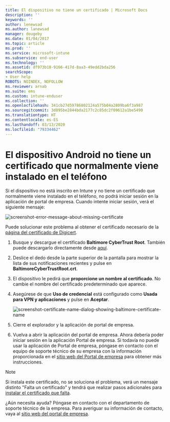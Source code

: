 ```yaml
---
title: El dispositivo no tiene un certificado | Microsoft Docs
description: ''
keywords: ''
author: lenewsad
ms.author: lanewsad
manager: dougeby
ms.date: 01/04/2017
ms.topic: article
ms.prod: ''
ms.service: microsoft-intune
ms.subservice: end-user
ms.technology: ''
ms.assetid: df973b18-9166-417d-8aa3-49edd2bda256
searchScope:
- User help
ROBOTS: NOINDEX, NOFOLLOW
ms.reviewer: arnab
ms.suite: ems
ms.custom: intune-enduser
ms.collection: ''
ms.openlocfilehash: 341cb27d59786802124a575b04a2809ba6f3a987
ms.sourcegitcommit: 3d895be2844bda2177c2c85dc2f09612a1be5490
ms.translationtype: HT
ms.contentlocale: es-ES
ms.lasthandoff: 03/13/2020
ms.locfileid: "79334462"
---
```

# <a name="your-android-device-is-missing-a-certificate-that-usually-comes-installed-on-your-phone"></a>El dispositivo Android no tiene un certificado que normalmente viene instalado en el teléfono

Si el dispositivo no está inscrito en Intune y no tiene un certificado que normalmente viene instalado en el teléfono, no podrá iniciar sesión en la aplicación de portal de empresa. Cuando intente iniciar sesión, verá el siguiente mensaje:

![screenshot-error-message-about-missing-certificate](./media/andr-cert_install-1-cert_missing.png)

Puede solucionar este problema al obtener el certificado necesario de la [página del certificado de Digicert](https://www.digicert.com/digicert-root-certificates.htm).

1. Busque y descargue el certificado __Baltimore CyberTrust Root__. También puede descargarlo directamente desde [aquí](https://www.digicert.com/CACerts/BaltimoreCyberTrustRoot.crt).

2. Deslice el dedo desde la parte superior de la pantalla para mostrar la lista de sus notificaciones recientes y pulse en **BaltimoreCyberTrustRoot.crt**.

3. El dispositivo le pedirá que **proporcione un nombre al certificado**. No cambie el nombre del certificado predeterminado que aparece.

4. Asegúrese de que **Uso de credencial** está configurado como **Usada para VPN y aplicaciones** y pulse en **Aceptar**.

    ![screenshot-certificate-name-dialog-showing-baltimore-certificate-name](./media/andr-cert_install-2-add_cert_name.png)

5. Cierre el explorador y la aplicación de portal de empresa.

6. Vuelva a abrir la aplicación del portal de empresa. Ahora debería poder iniciar sesión en la aplicación Portal de empresa. Si todavía no puede usar la aplicación de Portal de empresa, póngase en contacto con el equipo de soporte técnico de su empresa con la información proporcionada en el [sitio web del Portal de empresa](https://go.microsoft.com/fwlink/?linkid=2010980) para obtener más instrucciones.

>[!NOTE]
> Si instala este certificado, no se soluciona el problema, verá un mensaje distinto "Falta un certificado" y tendrá que realizar pasos adicionales para [instalar el certificado que falta](your-device-is-missing-an-IT-required-certificate-android.md).

¿Aún necesita ayuda? Póngase en contacto con el departamento de soporte técnico de la empresa. Para averiguar su información de contacto, vaya al [sitio web del portal de empresa](https://go.microsoft.com/fwlink/?linkid=2010980).
